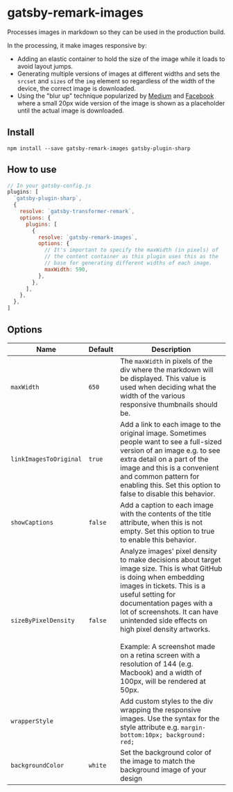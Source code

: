 # gatsby-remark-images

Processes images in markdown so they can be used in the production build.

In the processing, it make images responsive by:

* Adding an elastic container to hold the size of the image while it loads to
  avoid layout jumps.
* Generating multiple versions of images at different widths and sets the
  `srcset` and `sizes` of the `img` element so regardless of the width of the
  device, the correct image is downloaded.
* Using the "blur up" technique popularized by [Medium][1] and [Facebook][2]
  where a small 20px wide version of the image is shown as a placeholder until
  the actual image is downloaded.

## Install

`npm install --save gatsby-remark-images gatsby-plugin-sharp`

## How to use

```javascript
// In your gatsby-config.js
plugins: [
  `gatsby-plugin-sharp`,
  {
    resolve: `gatsby-transformer-remark`,
    options: {
      plugins: [
        {
          resolve: `gatsby-remark-images`,
          options: {
            // It's important to specify the maxWidth (in pixels) of
            // the content container as this plugin uses this as the
            // base for generating different widths of each image.
            maxWidth: 590,
          },
        },
      ],
    },
  },
]
```

## Options

| Name                   | Default | Description                                                                                                                                                                                                                                                                                                                                                                                                                            |
| ---------------------- | ------- | -------------------------------------------------------------------------------------------------------------------------------------------------------------------------------------------------------------------------------------------------------------------------------------------------------------------------------------------------------------------------------------------------------------------------------------- |
| `maxWidth`             | `650`   | The `maxWidth` in pixels of the div where the markdown will be displayed. This value is used when deciding what the width of the various responsive thumbnails should be.                                                                                                                                                                                                                                                              |
| `linkImagesToOriginal` | `true`  | Add a link to each image to the original image. Sometimes people want to see a full-sized version of an image e.g. to see extra detail on a part of the image and this is a convenient and common pattern for enabling this. Set this option to false to disable this behavior.                                                                                                                                                        |
| `showCaptions`         | `false` | Add a caption to each image with the contents of the title attribute, when this is not empty. Set this option to true to enable this behavior.                                                                                                                                                                                                                                                                                         |
| `sizeByPixelDensity`   | `false` | Analyze images' pixel density to make decisions about target image size. This is what GitHub is doing when embedding images in tickets. This is a useful setting for documentation pages with a lot of screenshots. It can have unintended side effects on high pixel density artworks.<br/><br/>Example: A screenshot made on a retina screen with a resolution of 144 (e.g. Macbook) and a width of 100px, will be rendered at 50px. |
| `wrapperStyle`         |         | Add custom styles to the div wrapping the responsive images. Use the syntax for the style attribute e.g. `margin-bottom:10px; background: red;`                                                                                                                                                                                                                                                                                        |
| `backgroundColor`      | `white` | Set the background color of the image to match the background image of your design                                                                                                                                                                                                                                                                                                                                                     |

[1]: https://jmperezperez.com/medium-image-progressive-loading-placeholder/
[2]: https://code.facebook.com/posts/991252547593574/the-technology-behind-preview-photos/
